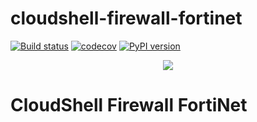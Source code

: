 # cloudshell-firewall-fortinet

[![Build status](https://travis-ci.org/QualiSystems/cloudshell-firewall-fortinet.svg?branch=dev)](https://travis-ci.org/QualiSystems/cloudshell-firewall-fortinet)
[![codecov](https://codecov.io/gh/QualiSystems/cloudshell-firewall-fortinet/branch/dev/graph/badge.svg)](https://codecov.io/gh/QualiSystems/cloudshell-firewall-fortinet)
[![PyPI version](https://badge.fury.io/py/cloudshell-firewall-fortinet.svg)](https://badge.fury.io/py/cloudshell-firewall-fortinet)

<p align="center">
<img src="https://github.com/QualiSystems/devguide_source/raw/master/logo.png"></img>
</p>

# CloudShell Firewall FortiNet
